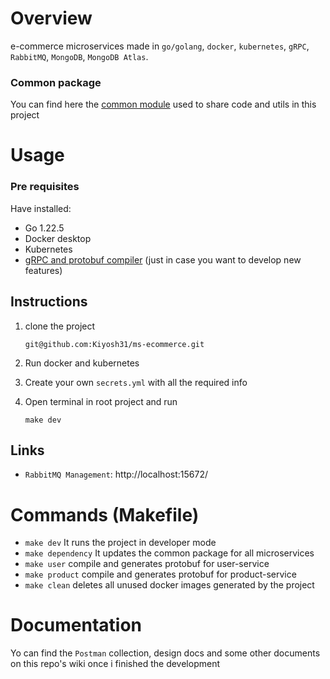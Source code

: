# Overview

e-commerce microservices made in `go/golang`, `docker`, `kubernetes`, `gRPC`, `RabbitMQ`, `MongoDB`, `MongoDB Atlas`.

### Common package

You can find here the [common module](https://github.com/Kiyosh31/ms-ecommerce-common) used to share code and utils in this project

# Usage

### Pre requisites

Have installed:

- Go 1.22.5
- Docker desktop
- Kubernetes
- [gRPC and protobuf compiler](https://grpc.io/docs/languages/go/quickstart/) (just in case you want to develop new features)

## Instructions

1. clone the project
   ```console
   git@github.com:Kiyosh31/ms-ecommerce.git
   ```
2. Run docker and kubernetes

3. Create your own `secrets.yml` with all the required info

4. Open terminal in root project and run
   ```console
   make dev
   ```

## Links

- `RabbitMQ Management`: http://localhost:15672/

# Commands (Makefile)

- `make dev` It runs the project in developer mode
- `make dependency` It updates the common package for all microservices
- `make user` compile and generates protobuf for user-service
- `make product` compile and generates protobuf for product-service
- `make clean` deletes all unused docker images generated by the project

# Documentation

Yo can find the `Postman` collection, design docs and some other documents on this repo's wiki once i finished the development
